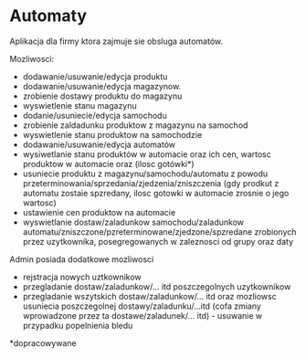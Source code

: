 # Automaty

Aplikacja dla firmy ktora zajmuje sie obsluga automatów.

Mozliwosci:
- dodawanie/usuwanie/edycja produktu
- dodawanie/usuwanie/edycja magazynow.
- zrobienie dostawy produktu do magazynu
- wyswietlenie stanu magazynu
- dodanie/usuniecie/edycja samochodu
- zrobienie zaldadunku produktow z magazynu na samochod
- wyswietlenie stanu produktow na samochodzie
- dodawanie/usuwanie/edycja automatów
- wysiwetlanie stanu produktów w automacie oraz ich cen, wartosc produktow w automacie oraz (ilosc gotówki*)
- usuniecie produktu z magazynu/samochodu/automatu z powodu przeterminowania/sprzedania/zjedzenia/zniszczenia 
  (gdy prodkut z automatu zostaie spzredany, ilosc gotowki w automacie zrosnie o jego wartosc)
- ustawienie cen produktow na automacie
- wyswietlanie dostaw/zaladunkow samochodu/zaladunkow automatu/zniszczone/pzreterminowane/zjedzone/spzredane zrobionych przez uzytkownika,
  posegregowanych w zaleznosci od grupy oraz daty
  
Admin posiada dodatkowe mozliwosci 
- rejstracja nowych uztkownikow 
- przegladanie dostaw/zaladunkow/... itd poszczegolnych uzytkownikow
- przegladanie wszytskich dostaw/zaladunkow/... itd oraz mozliowsc usuniecia poszczegolnej dostawy/zaladunku/...itd 
  (cofa zmiany wprowadzone przez ta dostawe/zaladunek/... itd) - usuwanie w przypadku popelnienia bledu

*dopracowywane
